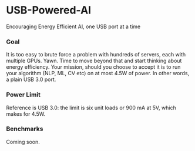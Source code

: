 # USB-Powered-AI
Encouraging Energy Efficient AI, one USB port at a time

### Goal

It is too easy to brute force a problem with hundreds of servers, each with multiple GPUs. Yawn. Time to move beyond that and start thinking about energy efficiency. Your mission, should you choose to accept it is to run your algorithm (NLP, ML, CV etc) on at most 4.5W of power. In other words, a plain USB 3.0 port.

### Power Limit

Reference is USB 3.0: the limit is six unit loads or 900 mA at 5V, which makes for 4.5W.

### Benchmarks

Coming soon.
